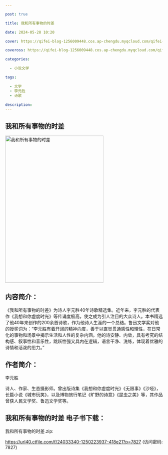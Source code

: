 ```yaml
---

post: true

title: 我和所有事物的时差

date: 2024-05-28 10:20

cover: https://qifei-blog-1256009448.cos.ap-chengdu.myqcloud.com/qifei-blog/65eedb809f345e8d03a28052.jpg

coveross: https://qifei-blog-1256009448.cos.ap-chengdu.myqcloud.com/qifei-blog/65eedb809f345e8d03a28052.jpg

categories:

  - 小说文学

tags:

  - 文学
  - 李元胜
  - 诗歌

description:
---
```


## 我和所有事物的时差
<img alt=" 我和所有事物的时差" class="aligncenter loading" data-was-processed="true" decoding="async" fetchpriority="high" height="471" src="https://qifei-blog-1256009448.cos.ap-chengdu.myqcloud.com/qifei-blog/65eedb809f345e8d03a28052.jpg " style="cursor: zoom-in;" width="314"/>

## 内容简介：

《我和所有事物的时差》为诗人李元胜40年诗歌精选集。近年来，李元胜的代表作《我想和你虚度时光》等传诵度极高，使之成为引人注目的大众诗人。本书精选了他40年来创作的200余首诗歌，作为他诗人生涯的一个总结。鲁迅文学奖对他的授奖词为：“李元胜有着开阔的精神向度，善于以直觉贯通感性和理性，在日常化的事物和场景中揭示生活和人性的复杂内涵。他的诗安静、内敛，具有考究的结构感、叙事性和音乐性，跳跃性强又具内在逻辑，语言干净、洗练，体现着优雅的诗情和活泼的思力。”

## 作者简介：

李元胜

诗人、作家、生态摄影师。曾出版诗集《我想和你虚度时光》《无限事》《沙哑》，长篇小说《城市玩笑》，以及博物旅行笔记《旷野的诗意》《昆虫之美》等，其作品曾获人民文学奖、鲁迅文学奖等。

## 我和所有事物的时差 电子书下载：



我和所有事物的时差.zip: 

https://url40.ctfile.com/f/24033340-1250223937-418e21?p=7827 (访问密码: 7827)
